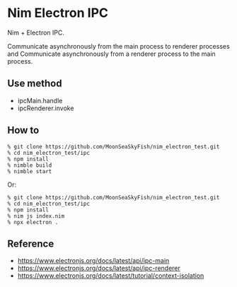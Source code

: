 # Nim Electron IPC

Nim + Electron IPC.

Communicate asynchronously from the main process to renderer processes and
Communicate asynchronously from a renderer process to the main process.

## Use method
- ipcMain.handle
- ipcRenderer.invoke


## How to
```
% git clone https://github.com/MoonSeaSkyFish/nim_electron_test.git
% cd nim_electron_test/ipc
% npm install
% nimble build
% nimble start
```

Or:

```
% git clone https://github.com/MoonSeaSkyFish/nim_electron_test.git
% cd nim_electron_test/ipc
% npm install
% nim js index.nim
% npx electron .
```

## Reference
- https://www.electronjs.org/docs/latest/api/ipc-main
- https://www.electronjs.org/docs/latest/api/ipc-renderer
- https://www.electronjs.org/docs/latest/tutorial/context-isolation

